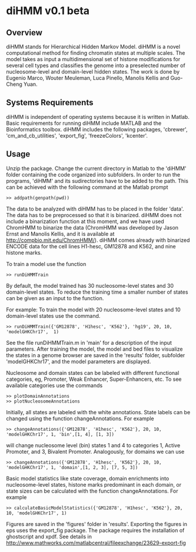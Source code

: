 diHMM v0.1 beta
===============

Overview
--------

diHMM stands for Hierarchical Hidden Markov Model. diHMM is a novel computational method for finding chromatin states at multiple scales. The model takes as input a multidimensional set of histone modifications for several cell types and classifies the genome into a preselected number of nucleosome-level and domain-level hidden states. The work is done by Eugenio Marco, Wouter Meuleman, Luca Pinello, Manolis Kellis and Guo-Cheng Yuan.

Systems Requirements
--------------------

diHMM is independent of operating systems because it is written in Matlab. Basic requirements for running diHMM include MATLAB and the Bioinformatics toolbox. diHMM includes the following packages, 'cbrewer', 'cm_and_cb_utilities', 'export_fig', 'freezeColors', 'kcenter'.


Usage
-----

Unzip the package. Change the current directory in Matlab to the 'diHMM' folder containing the code organized into subfolders. In order to run the programs, 'diHMM' and its sudirectories have to be added to the path. This can be achieved with the following command at the Matlab prompt

```
>> addpath(genpath(pwd))
```

The data to be analyzed with diHMM has to be placed in the folder 'data'. The data has to be preprocessed so that it is binarized. diHMM does not include a binarization function at this moment, and we have used ChromHMM to binarize the data (ChromHMM was developed by Jason Ernst and Manolis Kellis, and it is available at http://compbio.mit.edu/ChromHMM/). diHMM comes already with binarized ENCODE data for the cell lines H1-hesc, GM12878 and K562, and nine histone marks. 

To train a model use the function

```
>> runDiHMMTrain
```

By default, the model trained has 30 nucleosome-level states and 30 domain-level states. To reduce the training time a smaller number of states can be given as an input to the function. 


For example: To train the model with 20 nucleosome-level states and 10 domain-level states use the command.

```
>> runDiHMMTrain({'GM12878', 'H1hesc', 'K562'}, 'hg19', 20, 10, 'modelGHKChr17',  1)
```
See the file runDiHMMTrain.m in 'main' for a description of the input parameters. After training the model, the model and bed files to visualize the states in a genome browser are saved in the 'results' folder, subfolder 'modelGHKChr17', and the model parameters are displayed.

Nucleosome and domain states can be labeled with different functional categories, eg, Promoter, Weak Enhancer, Super-Enhancers, etc. To see available categories use the commands

```
>> plotDomainAnnotations
>> plotNucleosomeAnnotations
```

Initially, all states are labeled with the white annotations. State labels can be changed using the function changeAnnotations. For example

```
>> changeAnnotations({'GM12878', 'H1hesc', 'K562'}, 20, 10, 'modelGHKChr17', 1, 'bin',[1, 4], [1, 3])
```

will change nucleosome level (bin) states 1 and 4 to categories 1, Active Promoter, and 3, Bivalent Promoter. Analogously, for domains we can use

```
>> changeAnnotations({'GM12878', 'H1hesc', 'K562'}, 20, 10, 'modelGHKChr17', 1, 'domain',[1, 2, 3], [7, 5, 3])
```

Basic model statistics like state coverage, domain enrichments into nucleosome-level states, histone marks predominant in each domain, or state sizes can be calculated with the function changeAnnotations. For example

```
>> calculateBasicModelStatistics({'GM12878', 'H1hesc', 'K562'}, 20, 10, 'modelGHKChr17', 1)
```

Figures are saved in the 'figures' folder in 'results'. Exporting the figures in eps uses the export_fig package. The package requires the installation of ghostscript and xpdf. See details in http://www.mathworks.com/matlabcentral/fileexchange/23629-export-fig

